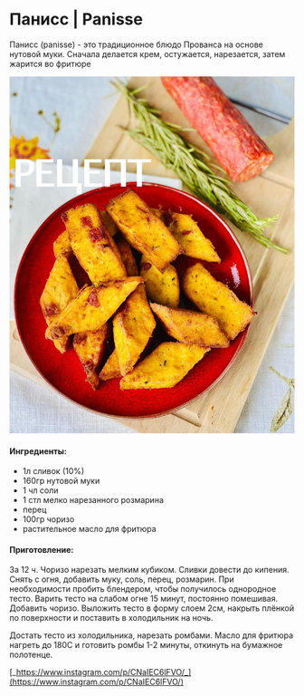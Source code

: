 # Панисс \| Panisse

Панисс \(panisse\) - это традиционное блюдо Прованса на основе нутовой муки. Сначала делается крем, остужается, нарезается, затем жарится во фритюре

![](../../pics/178387039_1116898635472798_3834828181319297055_n%20%283%29.jpg)



#### Ингредиенты:

* 1л сливок \(10%\) 
* 160гр нутовой муки 
* 1 чл соли 
* 1 стл мелко нарезанного розмарина 
* перец 
* 100гр чоризо 
* растительное масло для фритюра

#### Приготовление:

За 12 ч. Чоризо нарезать мелким кубиком. Сливки довести до кипения. Снять с огня, добавить муку, соль, перец, розмарин. При необходимости пробить блендером, чтобы получилось однородное тесто. Варить тесто на слабом огне 15 минут, постоянно помешивая. Добавить чоризо. Выложить тесто в форму слоем 2см, накрыть плёнкой по поверхности и поставить в холодильник на ночь. 

Достать тесто из холодильника, нарезать ромбами. Масло для фритюра нагреть до 180С и готовить ромбы 1-2 минуты, откинуть на бумажное полотенце. 

[_https://www.instagram.com/p/CNaIEC6lFVO/_](https://www.instagram.com/p/CNaIEC6lFVO/)

